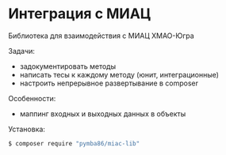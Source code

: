 # Интеграция с МИАЦ

Библиотека для взаимодействия с МИАЦ ХМАО-Югра

Задачи:
- задокументировать методы
- написать тесы к каждому методу (юнит, интеграционные)
- настроить непрерывное развертывание в composer

Особенности:
- маппинг входных и выходных данных в объекты

Установка:
```bash
$ composer require "pymba86/miac-lib"
```
